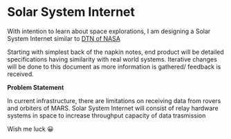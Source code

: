 # Solar System Internet

With intention to learn about space explorations, I am designing a Solar System Internet similar to [DTN of NASA](https://www.nasa.gov/directorates/heo/scan/engineering/technology/disruption_tolerant_networking)  

Starting with simplest back of the napkin notes, end product will be detailed specifications having similarity with real world systems.
Iterative changes will be done to this document as more information is gathered/ feedback is received.

**Problem Statement**

In current infrastructure, there are limitations on receiving data from rovers and orbiters of MARS. 
Solar System Internet will consist of relay hardware systems in space to increase throughput capacity of data trasmission

Wish me luck 😀
